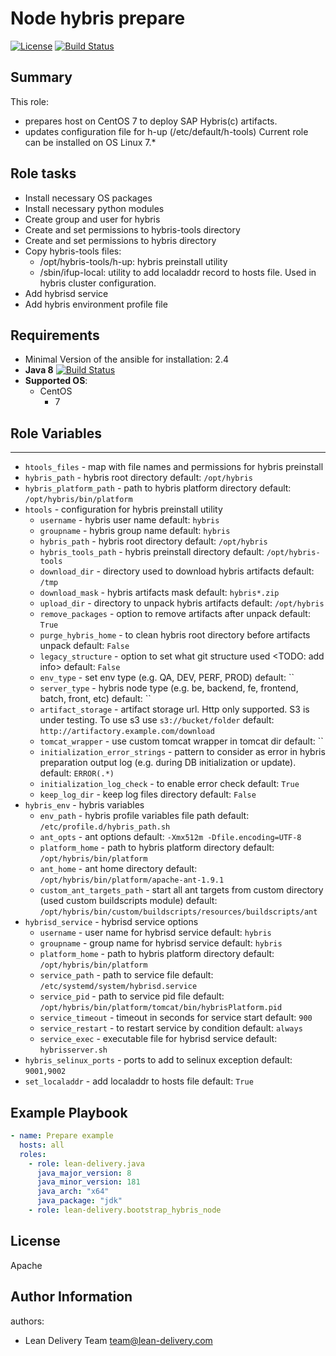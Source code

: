 Node hybris prepare
=========
[![License](https://img.shields.io/badge/license-Apache-green.svg?style=flat)](https://raw.githubusercontent.com/lean-delivery/ansible-role-bootstrap-hybris-node/master/LICENSE)
[![Build Status](https://travis-ci.org/lean-delivery/ansible-role-bootstrap-hybris-node.svg?branch=master)](https://travis-ci.org/lean-delivery/ansible-role-bootstrap-hybris-node)
## Summary

This role:
  - prepares host on CentOS 7 to deploy SAP Hybris(c) artifacts.
  - updates configuration file for h-up (/etc/default/h-tools)
Current role can be installed on OS Linux 7.*

Role tasks
------------
  - Install necessary OS packages
  - Install necessary python modules
  - Create group and user for hybris
  - Create and set permissions to hybris-tools directory
  - Create and set permissions to hybris directory
  - Copy hybris-tools files:
    - /opt/hybris-tools/h-up: hybris preinstall utility
    - /sbin/ifup-local: utility to add localaddr record to hosts file. Used in hybris cluster configuration.
  - Add hybrisd service
  - Add hybris environment profile file

Requirements
------------

 - Minimal Version of the ansible for installation: 2.4
 - **Java 8** [![Build Status](https://travis-ci.org/lean-delivery/ansible-role-java.svg?branch=master)](https://travis-ci.org/lean-delivery/ansible-role-java)
 - **Supported OS**:
   - CentOS
     - 7

## Role Variables
--------------	 
  - `htools_files` - map with file names and permissions for hybris preinstall
  - `hybris_path` - hybris root directory
    default: `/opt/hybris`
  - `hybris_platform_path` - path to hybris platform directory
    default: `/opt/hybris/bin/platform`
  - `htools` - configuration for hybris preinstall utility
    - `username` - hybris user name
	  default: `hybris`
	- `groupname` - hybris group name
	  default: `hybris`
	- `hybris_path` - hybris root directory
	  default: `/opt/hybris`
	- `hybris_tools_path` - hybris preinstall directory
	  default: `/opt/hybris-tools`
	- `download_dir` - directory used to download hybris artifacts
	  default: `/tmp`
	- `download_mask` - hybris artifacts mask
	  default: `hybris*.zip`
	- `upload_dir` - directory to unpack hybris artifacts
	  default: `/opt/hybris`
	- `remove_packages` - option to remove artifacts after unpack
	  default: `True`
	- `purge_hybris_home` - to clean hybris root directory before artifacts unpack
	  default: `False`
	- `legacy_structure` - option to set what git structure used <TODO: add info>
	  default: `False`
	- `env_type` - set env type (e.g. QA, DEV, PERF, PROD)
	  default: ``
	- `server_type` - hybris node type (e.g. be, backend, fe, frontend, batch, front, etc)
	  default: ``
	- `artifact_storage` - artifact storage url. Http only supported. S3 is under testing. To use s3 use `s3://bucket/folder`
	  default: `http://artifactory.example.com/download`
	- `tomcat_wrapper` - use custom tomcat wrapper in tomcat dir
	  default: ``
	- `initialization_error_strings` - pattern to consider as error in hybris preparation output log (e.g. during DB initialization or update).
	  default: `ERROR(.*)`
	- `initialization_log_check` - to enable error check
	  default: `True`
	- `keep_log_dir` - keep log files directory
	  default: `False`
  - `hybris_env` - hybris variables
    - `env_path` - hybris profile variables file path
	  default: `/etc/profile.d/hybris_path.sh`
	- `ant_opts` - ant options
	  default: `-Xmx512m -Dfile.encoding=UTF-8`
	- `platform_home` - path to hybris platform directory
	  default: `/opt/hybris/bin/platform`
	- `ant_home` - ant home directory
	  default: `/opt/hybris/bin/platform/apache-ant-1.9.1`
	- `custom_ant_targets_path` - start all ant targets from custom directory (used custom buildscripts module)
	  default: `/opt/hybris/bin/custom/buildscripts/resources/buildscripts/ant`
  - `hybrisd_service` - hybrisd service options
    - `username` - user name for hybrisd service
	  default: `hybris`
	- `groupname` - group name for hybrisd service
	  default: `hybris`
	- `platform_home` - path to hybris platform directory
	  default: `/opt/hybris/bin/platform`
	- `service_path` - path to service file
	  default: `/etc/systemd/system/hybrisd.service`
	- `service_pid` - path to service pid file
	  default: `/opt/hybris/bin/platform/tomcat/bin/hybrisPlatform.pid`
	- `service_timeout` - timeout in seconds for service start
	  default: `900`
	- `service_restart` - to restart service by condition
	  default: `always`
	- `service_exec` - executable file for hybrisd service
	  default: `hybrisserver.sh`
  - `hybris_selinux_ports` - ports to add to selinux exception
    default: `9001,9002`
  - `set_localaddr` - add localaddr to hosts file
    default: `True`

Example Playbook
----------------

```yaml
- name: Prepare example
  hosts: all
  roles:
    - role: lean-delivery.java
      java_major_version: 8
      java_minor_version: 181
      java_arch: "x64"
      java_package: "jdk"
    - role: lean-delivery.bootstrap_hybris_node
```

License
-------

Apache

Author Information
------------------

authors:
  - Lean Delivery Team <team@lean-delivery.com>
